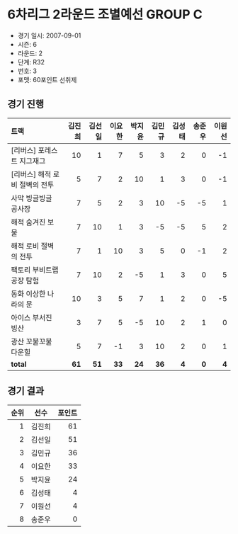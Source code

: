 # 6차리그 2라운드 조별예선 GROUP C

- 경기 일시: 2007-09-01
- 시즌: 6
- 라운드: 2
- 단계: R32
- 번호: 3
- 포맷: 60포인트 선취제





## 경기 진행

| 트랙 | 김진희 | 김선일 | 이요한 | 박지윤 | 김민규 | 김성태 | 송준우 | 이원선 |
|:---|---:|---:|---:|---:|---:|---:|---:|---:|
| [리버스] 포레스트 지그재그 | 10 | 1 | 7 | 5 | 3 | 2 | 0 | -1 |
| [리버스] 해적 로비 절벽의 전투 | 5 | 7 | 2 | 10 | 1 | 3 | 0 | -1 |
| 사막 빙글빙글 공사장 | 7 | 5 | 2 | 3 | 10 | -5 | -5 | 1 |
| 해적 숨겨진 보물 | 7 | 10 | 1 | 3 | -5 | -5 | 5 | 2 |
| 해적 로비 절벽의 전투 | 7 | 1 | 10 | 3 | 5 | 0 | -1 | 2 |
| 팩토리 부비트랩 공장 탐험 | 7 | 10 | 2 | -5 | 1 | 3 | 0 | 5 |
| 동화 이상한 나라의 문 | 10 | 3 | 5 | 7 | 1 | 2 | 0 | -5 |
| 아이스 부서진 빙산 | 3 | 7 | 5 | -5 | 10 | 2 | 1 | 0 |
| 광산 꼬불꼬불 다운힐 | 5 | 7 | -1 | 3 | 10 | 2 | 0 | 1 |
| __total__ | __61__ | __51__ | __33__ | __24__ | __36__ | __4__ | __0__ | __4__ |




## 경기 결과

| 순위 | 선수 | 포인트 |
|---:|:---:|---:|
| 1 | 김진희 | 61 |
| 2 | 김선일 | 51 |
| 3 | 김민규 | 36 |
| 4 | 이요한 | 33 |
| 5 | 박지윤 | 24 |
| 6 | 김성태 | 4 |
| 7 | 이원선 | 4 |
| 8 | 송준우 | 0 |

